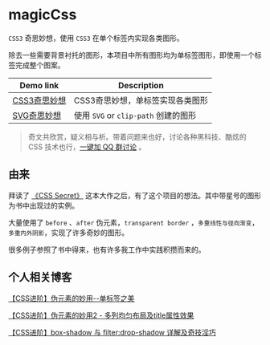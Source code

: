 # magicCss 

`CSS3` 奇思妙想，使用 `CSS3` 在单个标签内实现各类图形。

除去一些需要背景衬托的图形，本项目中所有图形均为单标签图形，即使用一个标签完成整个图案。

| Demo link | Description |
| ------| ------ | 
| [CSS3奇思妙想](http://sbco.cc/magicCss/html/index.html) | CSS3奇思妙想，单标签实现各类图形 |
| [SVG奇思妙想](http://sbco.cc/demo/svg/html/index.html)  | 使用 `SVG` or `clip-path` 创建的图形 | 

> 奇文共欣赏，疑义相与析。带着问题来也好，讨论各种黑科技、酷炫的 CSS 技术也行，[一键加 QQ 群讨论](//shang.qq.com/wpa/qunwpa?idkey=318940c0ae56f4556447291fb2fc6147a7b1760487c49c1e3410c377d946fc5a) 。

## 由来

拜读了 [《CSS Secret》](https://github.com/cssmagic/CSS-Secrets) 这本大作之后，有了这个项目的想法。其中带星号的图形为书中出现过的实例。

大量使用了 `before` 、`after` 伪元素，`transparent border` ，`多重线性与径向渐变`，`多重内外阴影`，实现了许多奇妙的图形。

很多例子参照了书中得来，也有许多我工作中实践积攒而来的。

## 个人相关博客

[【CSS进阶】伪元素的妙用--单标签之美](http://sbco.cc/2016/05/25/pesudo/)

[【CSS进阶】伪元素的妙用2 - 多列均匀布局及title属性效果](http://www.cnblogs.com/coco1s/p/5667853.html)

[【CSS进阶】box-shadow 与 filter:drop-shadow 详解及奇技淫巧](http://sbco.cc/2016/06/14/boxShadow/)



